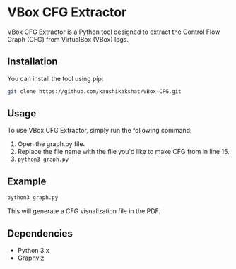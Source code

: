 # VBox CFG Extractor

VBox CFG Extractor is a Python tool designed to extract the Control Flow Graph (CFG) from VirtualBox (VBox) logs. 

## Installation

You can install the tool using pip:

```bash
git clone https://github.com/kaushikakshat/VBox-CFG.git
```

## Usage

To use VBox CFG Extractor, simply run the following command:

1. Open the graph.py file.
2. Replace the file name with the file you'd like to make CFG from in line 15.
3. ```python3 graph.py```

## Example

```bash
python3 graph.py
```

This will generate a CFG visualization file in the PDF.

## Dependencies

- Python 3.x
- Graphviz
